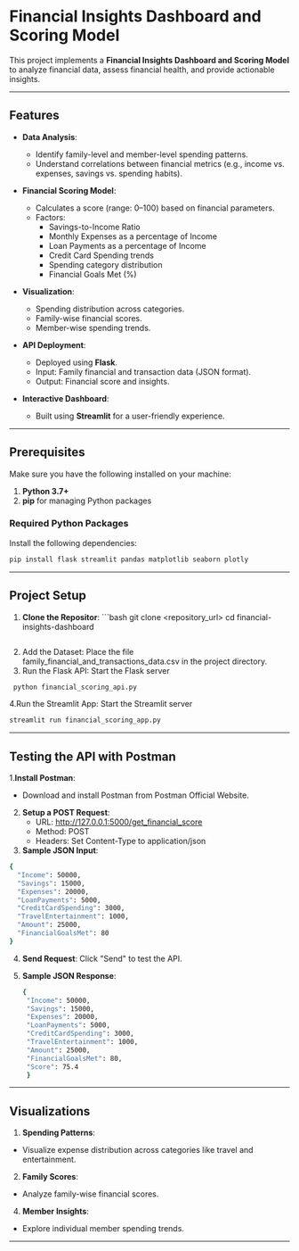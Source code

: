 # Financial Insights Dashboard and Scoring Model

This project implements a **Financial Insights Dashboard and Scoring Model** to analyze financial data, assess financial health, and provide actionable insights.

---

## Features

- **Data Analysis**:
  - Identify family-level and member-level spending patterns.
  - Understand correlations between financial metrics (e.g., income vs. expenses, savings vs. spending habits).
  
- **Financial Scoring Model**:
  - Calculates a score (range: 0–100) based on financial parameters.
  - Factors:
    - Savings-to-Income Ratio
    - Monthly Expenses as a percentage of Income
    - Loan Payments as a percentage of Income
    - Credit Card Spending trends
    - Spending category distribution
    - Financial Goals Met (%)

- **Visualization**:
  - Spending distribution across categories.
  - Family-wise financial scores.
  - Member-wise spending trends.

- **API Deployment**:
  - Deployed using **Flask**.
  - Input: Family financial and transaction data (JSON format).
  - Output: Financial score and insights.

- **Interactive Dashboard**:
  - Built using **Streamlit** for a user-friendly experience.

---

## Prerequisites

Make sure you have the following installed on your machine:

1. **Python 3.7+**
2. **pip** for managing Python packages

### Required Python Packages

Install the following dependencies:

```bash
pip install flask streamlit pandas matplotlib seaborn plotly
```

---

## Project Setup

1. **Clone the Repositor**: ```bash
   git clone <repository_url>
   cd financial-insights-dashboard
  ```
```

2. Add the Dataset: Place the file family_financial_and_transactions_data.csv in the project directory.
3. Run the Flask API: Start the Flask server
```bash
 python financial_scoring_api.py
```
4.Run the Streamlit App: Start the Streamlit server
```bash
streamlit run financial_scoring_app.py
```

---

## Testing the API with Postman
1.**Install Postman**:
  * Download and install Postman from Postman Official Website.
2. **Setup a POST Request**:
    * URL: http://127.0.0.1:5000/get_financial_score
    * Method: POST
    * Headers: Set Content-Type to application/json
3. **Sample JSON Input**:
```bash
{
  "Income": 50000,
  "Savings": 15000,
  "Expenses": 20000,
  "LoanPayments": 5000,
  "CreditCardSpending": 3000,
  "TravelEntertainment": 1000,
  "Amount": 25000,
  "FinancialGoalsMet": 80
}
```
4. **Send Request**: Click "Send" to test the API.

5. **Sample JSON Response**:
   ```bash
   {
    "Income": 50000,
    "Savings": 15000,
    "Expenses": 20000,
    "LoanPayments": 5000,
    "CreditCardSpending": 3000,
    "TravelEntertainment": 1000,
    "Amount": 25000,
    "FinancialGoalsMet": 80,
    "Score": 75.4
    }
   ```

---

## Visualizations
 1. **Spending Patterns**:
   * Visualize expense distribution across categories like travel and entertainment.
 2. **Family Scores**:                                                                                                                                            
   * Analyze family-wise financial scores.
 4. **Member Insights**:
   * Explore individual member spending trends.

---
